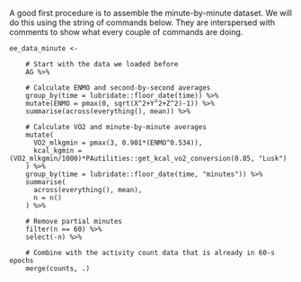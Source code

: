 A good first procedure is to assemble the minute-by-minute dataset.
We will do this using the string of commands below. They are interspersed
with comments to show what every couple of commands are doing.

```
ee_data_minute <-
    
    # Start with the data we loaded before
    AG %>%
      
    # Calculate ENMO and second-by-second averages
    group_by(time = lubridate::floor_date(time)) %>%
    mutate(ENMO = pmax(0, sqrt(X^2+Y^2+Z^2)-1)) %>%
    summarise(across(everything(), mean)) %>%
      
    # Calculate VO2 and minute-by-minute averages
    mutate(
      VO2_mlkgmin = pmax(3, 0.901*(ENMO^0.534)),
      kcal_kgmin = (VO2_mlkgmin/1000)*PAutilities::get_kcal_vo2_conversion(0.85, "Lusk")
    ) %>%
    group_by(time = lubridate::floor_date(time, "minutes")) %>%
    summarise(
      across(everything(), mean),
      n = n()
    ) %>%
    
    # Remove partial minutes
    filter(n == 60) %>%
    select(-n) %>%
    
    # Combine with the activity count data that is already in 60-s epochs
    merge(counts, .)
```
